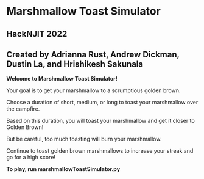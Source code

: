 
# Marshmallow Toast Simulator
## HackNJIT 2022
## Created by Adrianna Rust, Andrew Dickman, Dustin La, and Hrishikesh Sakunala


**Welcome to Marshmallow Toast Simulator!**


Your goal is to get your marshmallow to a scrumptious golden brown.  

Choose a duration of short, medium, or long to toast your marshmallow over the campfire.  

Based on this duration, you will toast your marshmallow and get it closer to Golden Brown!  

But be careful, too much toasting will burn your marshmallow.

Continue to toast golden brown marshmallows to increase your streak and go for a high score!

**To play, run marshmallowToastSimulator.py**